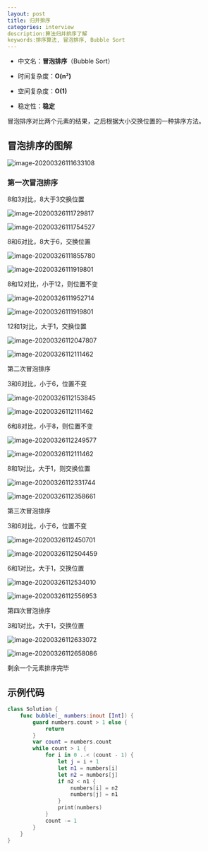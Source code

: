 ```yaml
---
layout: post
title: 归并排序
categories: interview
description:算法归并排序了解
keywords:排序算法, 冒泡排序, Bubble Sort
---
```


- 中文名：**冒泡排序**（Bubble Sort）

- 时间复杂度：**O(n²)**
- 空间复杂度：**O(1)**
- 稳定性：**稳定**

冒泡排序对比两个元素的结果，之后根据大小交换位置的一种排序方法。

## 冒泡排序的图解

![image-20200326111633108](https://raw.githubusercontent.com/joserccblog/uPic/upic/uPic/image-20200326111633108.png)

### 第一次冒泡排序

8和3对比，8大于3交换位置

![image-20200326111729817](https://raw.githubusercontent.com/joserccblog/uPic/upic/uPic/image-20200326111729817.png)

![image-20200326111754527](https://raw.githubusercontent.com/joserccblog/uPic/upic/uPic/image-20200326111754527.png)

8和6对比，8大于6，交换位置

![image-20200326111855780](https://raw.githubusercontent.com/joserccblog/uPic/upic/uPic/image-20200326111855780.png)

![image-20200326111919801](https://raw.githubusercontent.com/joserccblog/uPic/upic/uPic/image-20200326111919801.png)

8和12对比，小于12，则位置不变

![image-20200326111952714](https://raw.githubusercontent.com/joserccblog/uPic/upic/uPic/image-20200326111952714.png)

![image-20200326111919801](https://raw.githubusercontent.com/joserccblog/uPic/upic/uPic/image-20200326111919801.png)

12和1对比，大于1，交换位置

![image-20200326112047807](https://raw.githubusercontent.com/joserccblog/uPic/upic/uPic/image-20200326112047807.png)

![image-20200326112111462](https://raw.githubusercontent.com/joserccblog/uPic/upic/uPic/image-20200326112111462.png)

第二次冒泡排序

3和6对比，小于6，位置不变

![image-20200326112153845](https://raw.githubusercontent.com/joserccblog/uPic/upic/uPic/image-20200326112153845.png)

![image-20200326112111462](https://raw.githubusercontent.com/joserccblog/uPic/upic/uPic/image-20200326112111462.png)

6和8对比，小于8，则位置不变

![image-20200326112249577](https://raw.githubusercontent.com/joserccblog/uPic/upic/uPic/image-20200326112249577.png)

![image-20200326112111462](https://raw.githubusercontent.com/joserccblog/uPic/upic/uPic/image-20200326112111462-20200326112258433.png)

8和1对比，大于1，则交换位置

![image-20200326112331744](https://raw.githubusercontent.com/joserccblog/uPic/upic/uPic/image-20200326112331744.png)

![image-20200326112358661](https://raw.githubusercontent.com/joserccblog/uPic/upic/uPic/image-20200326112358661.png)

第三次冒泡排序

3和6对比，小于6，位置不变

![image-20200326112450701](https://raw.githubusercontent.com/joserccblog/uPic/upic/uPic/image-20200326112450701.png)

![image-20200326112504459](https://raw.githubusercontent.com/joserccblog/uPic/upic/uPic/image-20200326112504459.png)

6和1对比，大于1，交换位置

![image-20200326112534010](https://raw.githubusercontent.com/joserccblog/uPic/upic/uPic/image-20200326112534010.png)

![image-20200326112556953](https://raw.githubusercontent.com/joserccblog/uPic/upic/uPic/image-20200326112556953.png)

第四次冒泡排序

3和1对比，大于1，交换位置

![image-20200326112633072](https://raw.githubusercontent.com/joserccblog/uPic/upic/uPic/image-20200326112633072.png)

![image-20200326112658086](https://raw.githubusercontent.com/joserccblog/uPic/upic/uPic/image-20200326112658086.png)

剩余一个元素排序完毕

## 示例代码

```swift
class Solution {
    func bubble(_ numbers:inout [Int]) {
        guard numbers.count > 1 else {
            return
        }
        var count = numbers.count
        while count > 1 {
            for i in 0 ..< (count - 1) {
                let j = i + 1
                let n1 = numbers[i]
                let n2 = numbers[j]
                if n2 < n1 {
                    numbers[i] = n2
                    numbers[j] = n1
                }
                print(numbers)
            }
            count -= 1
        }
    }
}
```

